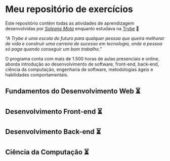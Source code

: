 # Meu repositório de exercícios 

Este repositório contém todas as atividades de aprendizagem desenvolvidas por _[Soleane Mota](linkedin.com/in/soleane-mota)_ enquanto estudava na [Trybe](https://www.betrybe.com/) :rocket:

_"A Trybe é uma escola do futuro para qualquer pessoa que queira melhorar de vida e construir uma carreira de sucesso em tecnologia, onde a pessoa só paga quando conseguir um bom trabalho."_

O programa conta com mais de 1.500 horas de aulas presenciais e online, aborda introdução ao desenvolvimento de software, front-end, back-end, ciência da computação, engenharia de software, metodologias ágeis e habilidades comportamentais.

## Fundamentos do Desenvolvimento Web :hourglass_flowing_sand:

## Desenvolvimento Front-end :hourglass_flowing_sand:

## Desenvolvimento Back-end :hourglass_flowing_sand:

## Ciência da Computação :hourglass_flowing_sand:
